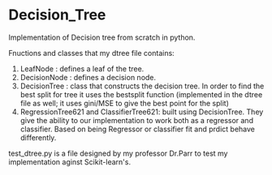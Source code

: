 # Decision_Tree

Implementation of Decision tree from scratch in python.

Fnuctions and classes that my dtree file contains:
1. LeafNode : defines a leaf of the tree. 
2. DecisionNode : defines a decision node.
3. DecisionTree : class that constructs the decision tree. In order to find the best split for tree it uses the bestsplit function (implemented in the dtree file as well; it uses gini/MSE to give the best point for the split)
4. RegressionTree621 and ClassifierTree621: built using DecisionTree. They give the ability to our implementation to work both as a regressor and classifier. Based on being Regressor or classifier fit and prdict behave differently.


test_dtree.py is a file designed by my professor Dr.Parr to test my implementation aginst Scikit-learn's.

